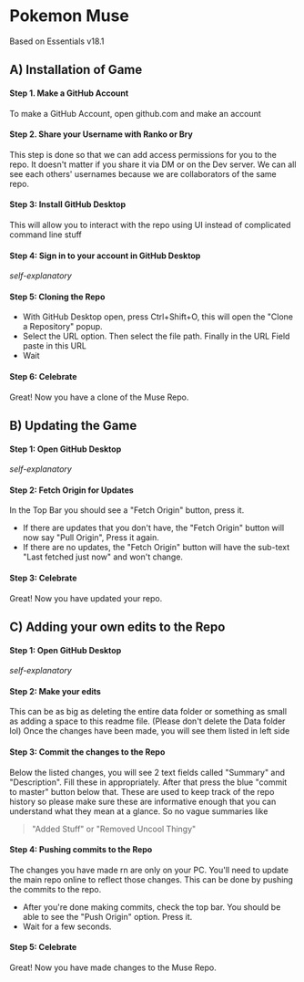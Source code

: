 # Pokemon Muse

Based on Essentials v18.1

## A) Installation of Game
#### Step 1. Make a GitHub Account
To make a GitHub Account, open github.com and make an account

#### Step 2. Share your Username with Ranko or Bry
This step is done so that we can add access permissions for you to the repo. It doesn't matter if you share it via DM or on the Dev server. We can all see each others' usernames because we are collaborators of the same repo.

#### Step 3: Install GitHub Desktop
This will allow you to interact with the repo using UI instead of complicated command line stuff

#### Step 4: Sign in to your account in GitHub Desktop
*self-explanatory*

#### Step 5: Cloning the Repo
- With GitHub Desktop open, press Ctrl+Shift+O, this will open the "Clone a Repository" popup.
- Select the URL option. Then select the file path. Finally in the URL Field paste in this URL 
- Wait

#### Step 6: Celebrate
Great! Now you have a clone of the Muse Repo.

## B) Updating the Game
#### Step 1: Open GitHub Desktop
*self-explanatory*

#### Step 2: Fetch Origin for Updates
In the Top Bar you should see a "Fetch Origin" button, press it.
- If there are updates that you don't have, the "Fetch Origin" button will now say "Pull Origin", Press it again.
- If there are no updates, the "Fetch Origin" button will have the sub-text "Last fetched just now" and won't change.

#### Step 3: Celebrate
Great! Now you have updated your repo.

## C) Adding your own edits to the Repo
#### Step 1: Open GitHub Desktop
*self-explanatory*

#### Step 2: Make your edits
This can be as big as deleting the entire data folder or something as small as adding a space  to this readme file. (Please don't delete the Data folder lol)
Once the changes have been made, you will see them listed in left side

#### Step 3: Commit the changes to the Repo
Below the listed changes, you will see 2 text fields called "Summary" and "Description". Fill these in appropriately. After that press the blue "commit to master" button below that.
These are used to keep track of the repo history so please make sure these are informative enough that you can understand what they mean at a glance. So no vague summaries like
> "Added Stuff" or "Removed Uncool Thingy"

#### Step 4: Pushing commits to the Repo
The changes you have made rn are only on your PC. You'll need to update the main repo online to reflect those changes. This can be done by pushing the commits to the repo.
- After you're done making commits, check the top bar. You should be able to see the "Push Origin" option. Press it.
- Wait for a few seconds.

#### Step 5: Celebrate
Great! Now you have made changes to the Muse Repo.
